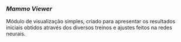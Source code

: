 ### _Mammo_ _Viewer_

Módulo de visualização simples, criado para apresentar os resultados iniciais obtidos através dos diversos treinos e ajustes feitos na redes neurais. 